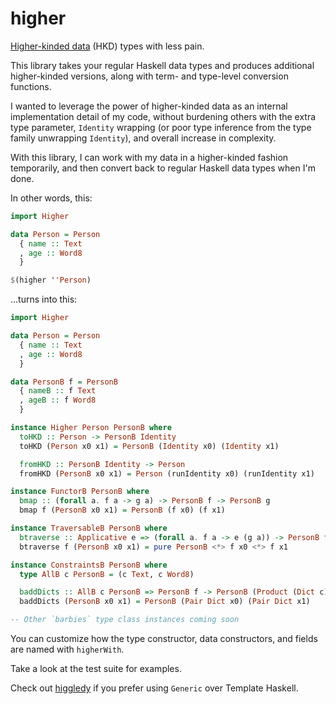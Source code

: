 # higher

[Higher-kinded data][hkd] (HKD) types with less pain.

[hkd]: https://reasonablypolymorphic.com/blog/higher-kinded-data/

This library takes your regular Haskell data types and produces additional
higher-kinded versions, along with term- and type-level conversion functions.

I wanted to leverage the power of higher-kinded data as an internal
implementation detail of my code, without burdening others with the extra type
parameter, `Identity` wrapping (or poor type inference from the type family
unwrapping `Identity`), and overall increase in complexity.

With this library, I can work with my data in a higher-kinded fashion
temporarily, and then convert back to regular Haskell data types when I'm done.

In other words, this:

```haskell
import Higher

data Person = Person
  { name :: Text
  , age :: Word8
  }

$(higher ''Person)
```

...turns into this:

```haskell
import Higher

data Person = Person
  { name :: Text
  , age :: Word8
  }

data PersonB f = PersonB
  { nameB :: f Text
  , ageB :: f Word8
  }

instance Higher Person PersonB where
  toHKD :: Person -> PersonB Identity
  toHKD (Person x0 x1) = PersonB (Identity x0) (Identity x1)

  fromHKD :: PersonB Identity -> Person
  fromHKD (PersonB x0 x1) = Person (runIdentity x0) (runIdentity x1)

instance FunctorB PersonB where
  bmap :: (forall a. f a -> g a) -> PersonB f -> PersonB g
  bmap f (PersonB x0 x1) = PersonB (f x0) (f x1)

instance TraversableB PersonB where
  btraverse :: Applicative e => (forall a. f a -> e (g a)) -> PersonB f -> e (PersonB g)
  btraverse f (PersonB x0 x1) = pure PersonB <*> f x0 <*> f x1

instance ConstraintsB PersonB where
  type AllB c PersonB = (c Text, c Word8)

  baddDicts :: AllB c PersonB => PersonB f -> PersonB (Product (Dict c) f)
  baddDicts (PersonB x0 x1) = PersonB (Pair Dict x0) (Pair Dict x1)

-- Other `barbies` type class instances coming soon
```

You can customize how the type constructor, data constructors, and fields are
named with `higherWith`.

Take a look at the test suite for examples.

Check out [higgledy](https://github.com/i-am-tom/higgledy) if you prefer using
`Generic` over Template Haskell.
